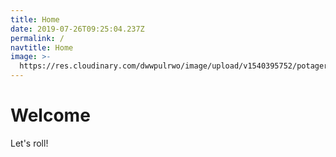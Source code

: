 ```yaml
---
title: Home
date: 2019-07-26T09:25:04.237Z
permalink: /
navtitle: Home
image: >-
  https://res.cloudinary.com/dwwpulrwo/image/upload/v1540395752/potager_jirktb.jpg
---
```

# Welcome

Let's roll!
